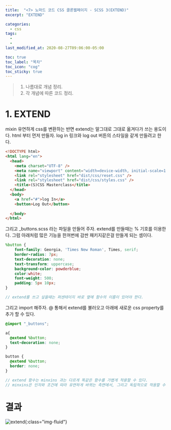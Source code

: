 ```yaml
---
title:  "<7> 노마드 코드 CSS 클론웹페이지 - SCSS 3(EXTEND)"
excerpt: "EXTEND"

categories:
  - css
tags:
  - 
  - 
last_modified_at: 2020-08-27T09:06:00-05:00

toc: true
toc_label: "목차"
toc_icon: "cog"
toc_sticky: true
---
```


> 1. 나름대로 개념 정리.  
> 2. 각 개념에 따른 코드 정리.  


# 1. EXTEND

mixin 유연하게 css를 변환하는 반면 extend는 말그대로 그대로 옮겨다가 쓰는 용도이다. html 부터 먼저 만들자. log in 링크와 log out 버튼의 스타일을 같게 만들려고 한다.

```html
<!DOCTYPE html>
<html lang="en">
  <head>
    <meta charset="UTF-8" />
    <meta name="viewport" content="width=device-width, initial-scale=1.0" />
    <link rel="stylesheet" href="dist/css/reset.css" />
    <link rel="stylesheet" href="dist/css/styles.css" />
    <title>(S)CSS Masterclass</title>
  </head>
  <body>
    <a href="#">log In</a>
    <button>Log Out</button>
  
  </body>
</html>

```

그리고 _buttons.scss 라는 파일을 만들어 주자. extend를 만들때는 % 기호를 이용한다. 그럼 아래처럼 많은 기능을 한꺼번에 감싼 패키지같은걸 만들게 되는 셈이다.


```scss
%button {
    font-family: Georgia, 'Times New Roman', Times, serif;
    border-radius: 7px;
    text-decoration: none;
    text-transform: uppercase;    
    background-color: powderblue;
    color:white;
    font-weight: 500;
    padding: 5px 10px;
}

// extend를 쓰고 싶을때는 퍼센테이지 바로 옆에 함수의 이름이 있어야 한다.

```
그리고 import 해주자. @ 통해서 extend를 불러오고 아래에 새로운 css property를 추가 할 수 있다.

```scss
@import "_buttons";

a{
  @extend %button;
  text-decoration: none;
}

button {
  @extend %button;
  border: none;
}

// extend 함수는 minxins 과는 다르게 똑같은 함수를 가볍게 적용할 수 있다.
// minxins은 인자와 조건에 따라 유연하게 바뀌는 측면에서, 그리고 독립적으로 적용할 수 있다는 점에서 extend와 차이가 있다.
```


# 결과

![extend](https://yeonghunko.github.io/assets/img/css/extend.png){:class="img-fluid"}




